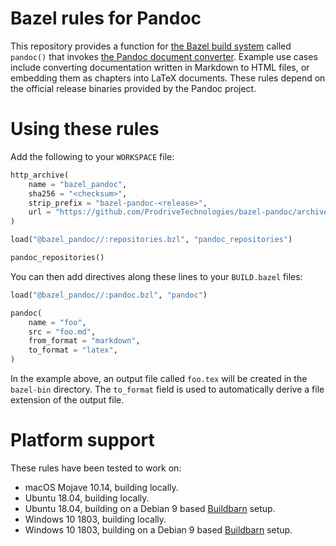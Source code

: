# Bazel rules for Pandoc

This repository provides a function for
[the Bazel build system](https://bazel.build/) called `pandoc()` that
invokes [the Pandoc document converter](https://pandoc.org/). Example
use cases include converting documentation written in Markdown to HTML
files, or embedding them as chapters into LaTeX documents. These rules
depend on the official release binaries provided by the Pandoc project.

# Using these rules

Add the following to your `WORKSPACE` file:

```python
http_archive(
    name = "bazel_pandoc",
    sha256 = "<checksum>",
    strip_prefix = "bazel-pandoc-<release>",
    url = "https://github.com/ProdriveTechnologies/bazel-pandoc/archive/v<release>.tar.gz",
)

load("@bazel_pandoc//:repositories.bzl", "pandoc_repositories")

pandoc_repositories()
```

You can then add directives along these lines to your `BUILD.bazel` files:

```python
load("@bazel_pandoc//:pandoc.bzl", "pandoc")

pandoc(
    name = "foo",
    src = "foo.md",
    from_format = "markdown",
    to_format = "latex",
)
```

In the example above, an output file called `foo.tex` will be created in
the `bazel-bin` directory. The `to_format` field is used to
automatically derive a file extension of the output file.

# Platform support

These rules have been tested to work on:

- macOS Mojave 10.14, building locally.
- Ubuntu 18.04, building locally.
- Ubuntu 18.04, building on a Debian 9 based
  [Buildbarn](https://github.com/EdSchouten/bazel-buildbarn) setup.
- Windows 10 1803, building locally.
- Windows 10 1803, building on a Debian 9 based
  [Buildbarn](https://github.com/EdSchouten/bazel-buildbarn) setup.
